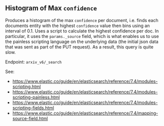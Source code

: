 ## Histogram of Max `confidence`

Produces a histogram of the max `confidence` per document, i.e. finds each
documents entity with the highest `confidence` value then bins using an interval
of 0.1. Uses a script to calculate the highest confidence per doc. In
particular, it uses the `params._source` field, which is what enables us to use
the painless scripting language on the underlying data (the initial json data
that was sent as part of the PUT request). As a result, this query is quite
slow.

Endpoint: `arxiv_v6/_search`

See:

- https://www.elastic.co/guide/en/elasticsearch/reference/7.4/modules-scripting.html
- https://www.elastic.co/guide/en/elasticsearch/reference/7.4/modules-scripting-painless.html
- https://www.elastic.co/guide/en/elasticsearch/reference/7.4/modules-scripting-fields.html
- https://www.elastic.co/guide/en/elasticsearch/reference/7.4/mapping-source-field.html